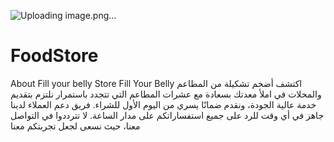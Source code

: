 ![Uploading image.png…]()
# FoodStore
About Fill your belly Store Fill Your Belly اكتشف أضخم تشكيلة من المطاعم والمحلات في املأ معدتك بسعادة مع عشرات المطاعم التي تتجدد باستمرار نلتزم بتقديم خدمة عالية الجودة، ونقدم ضمانًا يسري من اليوم الأول للشراء. فريق دعم العملاء لدينا جاهز في أي وقت للرد على جميع استفساراتكم على مدار الساعة. لا تترددوا في التواصل معنا، حيث نسعى لجعل تجربتكم معنا 
